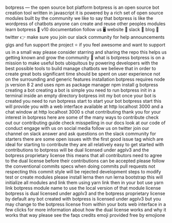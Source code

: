 botpress — the open source bot platform botpress is an open source bot creation tool written in javascript it is powered by a rich set of open source modules built by the community we like to say that botpress is like the wordpress of chatbots anyone can create and reuse other peoples modules learn botpress 📖 v10 documentation follow us 🖥 website 💬 slack 🚀 blog 🐥 twitter 👉 make sure you join our slack community for help announcements gigs and fun support the project ⭐ if you feel awesome and want to support us in a small way please consider starring and sharing the repo this helps us getting known and grow the community 🙏 what is botpress botpress is on a mission to make useful bots ubiquitous by powering developers with the best possible tools to build manage chatbots we believe that in order to create great bots significant time should be spent on user experience not on the surrounding and generic features installation botpress requires node js version 8 2 and uses npm as package manager npm install g botpress creating a bot creating a bot is simple you need to run botpress init in a terminal inside an empty directory botpress init my bot once your bot is created you need to run botpress start to start your bot botpress start this will provide you with a web interface available at http localhost 3000 and a chat window at http localhost 3000 s chat contributing thank you for your interest in botpress here are some of the many ways to contribute check out our contributing guide check misspelling in our docs look at our code of conduct engage with us on social media follow us on twitter join our channel on slack answer and ask questions on the slack community for starters there are some open issues with the first good issue tag which are ideal for starting to contribute they are all relatively easy to get started with contributions to botpress will be dual licensed under agplv3 and the botpress proprietary license this means that all contributors need to agree to the dual license before their contributions can be accepted please follow the conventional commits specs when doing commits pull requests not respecting this commit style will be rejected development steps to modify test or create modules please install lerna then run lerna bootstrap this will initialize all modules and link them using yarn link then in your bot use yarn link botpress module name to use the local version of that module license botpress is dual licensed under agplv3 and the botpress proprietary license by default any bot created with botpress is licensed under agplv3 but you may change to the botpress license from within your bots web interface in a few clicks for more information about how the dual license works and why it works that way please see the faqs credits emoji provided free by emojione
